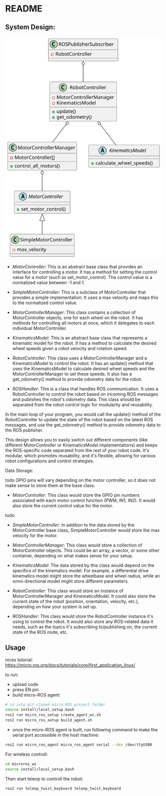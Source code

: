 # README

## System Design:

![System Design](doc/SystemDesign.svg)

- *MotorController*: This is an abstract base class that provides an interface for controlling a motor. It has a method for setting the control value for a motor (such as set_motor_control). The control value is a normalized value between -1 and 1.

- *SimpleMotorController*: This is a subclass of MotorController that provides a simple implementation. It uses a max velocity and maps this to the normalized control value.

- *MotorControllerManager*: This class contains a collection of MotorController objects, one for each wheel on the robot. It has methods for controlling all motors at once, which it delegates to each individual MotorController.

- *KinematicsModel*: This is an abstract base class that represents a kinematic model for the robot. It has a method to calculate the desired wheel speeds given a robot velocity and rotation speed.

- *RobotController*: This class uses a MotorControllerManager and a KinematicsModel to control the robot. It has an update() method that uses the KinematicsModel to calculate desired wheel speeds and the MotorControllerManager to set these speeds. It also has a get_odometry() method to provide odometry data for the robot.

- *ROSHandler*: This is a class that handles ROS communication. It uses a RobotController to control the robot based on incoming ROS messages and publishes the robot's odometry data. This class should be separated from the robot control logic for modularity and reusability.

In the main loop of your program, you would call the update() method of the RobotController to update the state of the robot based on the latest ROS messages, and use the get_odometry() method to provide odometry data to the ROS publisher.

This design allows you to easily switch out different components (like different MotorController or KinematicsModel implementations) and keeps the ROS-specific code separated from the rest of your robot code. It's modular, which promotes reusability, and it's flexible, allowing for various robot configurations and control strategies.


Data Storage:

todo GPIO pins will vary depending on the motor controller, so it does not make sense to store them at the base class.
- *MotorController*: This class would store the GPIO pin numbers associated with each motor control function (PWM, IN1, IN2). It would also store the current control value for the motor.

todo
- *SimpleMotorController*: In addition to the data stored by the MotorController base class, SimpleMotorController would store the max velocity for the motor.

- *MotorControllerManager*: This class would store a collection of MotorController objects. This could be an array, a vector, or some other container, depending on what makes sense for your setup.

- *KinematicsModel*: The data stored by this class would depend on the specifics of the kinematics model. For example, a differential drive kinematics model might store the wheelbase and wheel radius, while an omni-directional model might store different parameters.

- *RobotController*: This class would store an instance of MotorControllerManager and KinematicsModel. It could also store the current state of the robot (position, orientation, velocity, etc.), depending on how your system is set up.

- *ROSHandler*: This class would store the RobotController instance it's using to control the robot. It would also store any ROS-related data it needs, such as the topics it's subscribing to/publishing on, the current state of the ROS node, etc.

## Usage

nices tutorial:
https://micro.ros.org/docs/tutorials/core/first_application_linux/

to run:

- upload code
- press EN pin
- build micro-ROS agent:
```bash
# cd into git-cloned micro-ROS project folder
source install/local_setup.bash
ros2 run micro_ros_setup create_agent_ws.sh
ros2 run micro_ros_setup build_agent.sh
```
- once the micro-ROS agent is built, run following command to make the serial port accessible in the host machine:
```bash
ros2 run micro_ros_agent micro_ros_agent serial --dev /dev/ttyUSB0
```

For wireless controll:


```bash
cd microros_ws
source install/local_setup.bash
```

Then start teleop to controll the robot:
```bash
ros2 run teleop_twist_keyboard teleop_twist_keyboard
```
